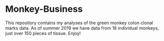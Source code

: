 # Monkey-Business

This repository contains my analyses of the green monkey colon clonal marks data. 
As of summer 2019 we have data from 18 individual monkeys, just over 150 pieces of tissue.
Enjoy!
